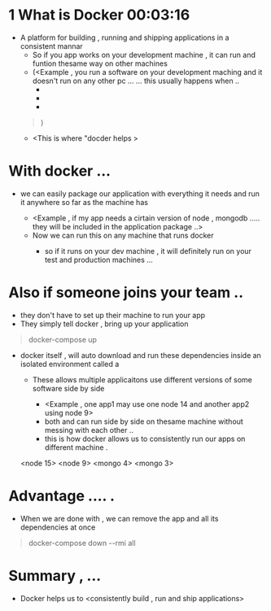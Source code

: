 # 1 What is Docker 00:03:16

- A platform for building , running and shipping applications   in a consistent mannar  
    - So if you app works on your development machine , it can run and funtion thesame way on other machines 
    - (<Example , you run a software on your development maching and it doesn't run on any other pc ... ... this usually happens when .. 
        - <One or more files are mission> 
        - <Software version mismatch>
        - <Different configuration settings>
    >)
    - <This is where "docder helps > 

# With docker ... 
- we can easily package our application with everything it needs and run it anywhere so far as the machine has <docker>
    - <Example , if my app needs a cirtain version of node , mongodb ..... they will be included in the application package ..>
    - Now we can run this <application package > on any machine that runs docker
        - so if it runs on your dev machine , it will definitely run on your test and production machines ...

# Also if someone joins your team .. 
- they don't have to set up their machine to run your app
- They simply tell docker , bring up your application 

> docker-compose up 

- docker itself , will auto download and run these dependencies inside an isolated environment called a <container>
    - These <isolated environment> allows multiple applicaitons use different versions of some software side by side
        - <Example , one app1 may use one node 14 and another app2 using node 9>
        - both  <app1> and <app2> can run side by side on thesame machine without messing with each other ..
        - this is how docker allows us to consistently run our apps on different machine .


  <container1>                          <container2> 
     <app1>                                <app2> 
    <node 15>                             <node 9>
    <mongo 4>                             <mongo 3>  





# Advantage .... .
- When we are done with <app2> , we can remove the app and all its dependencies at once

> docker-compose down --rmi all






# Summary , ... 

- Docker helps us to <consistently build , run and ship applications>   